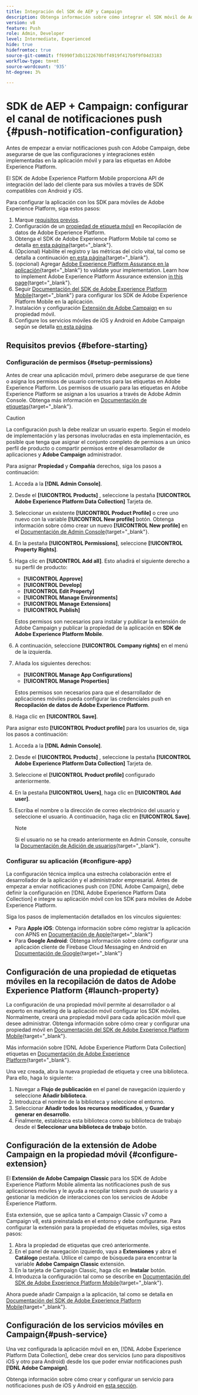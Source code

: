 ```yaml
---
title: Integración del SDK de AEP y Campaign
description: Obtenga información sobre cómo integrar el SDK móvil de Adobe Experience Platform con su aplicación
version: v8
feature: Push
role: Admin, Developer
level: Intermediate, Experienced
hide: true
hidefromtoc: true
source-git-commit: ff6990f3db1122670bff4919f417b9f9f04d3183
workflow-type: tm+mt
source-wordcount: '935'
ht-degree: 3%

---
```



# SDK de AEP + Campaign: configurar el canal de notificaciones push {#push-notification-configuration}

Antes de empezar a enviar notificaciones push con Adobe Campaign, debe asegurarse de que las configuraciones y integraciones estén implementadas en la aplicación móvil y para las etiquetas en Adobe Experience Platform.

El SDK de Adobe Experience Platform Mobile proporciona API de integración del lado del cliente para sus móviles a través de SDK compatibles con Android y iOS.

Para configurar la aplicación con los SDK para móviles de Adobe Experience Platform, siga estos pasos:

1. Marque [requisitos previos](#before-starting).
1. Configuración de un [propiedad de etiqueta móvil](#launch-property) en Recopilación de datos de Adobe Experience Platform.
1. Obtenga el SDK de Adobe Experience Platform Mobile tal como se detalla [en esta página](https://developer.adobe.com/client-sdks/documentation/getting-started/get-the-sdk/){target="_blank"}.
1. (Opcional) Habilite el registro y las métricas del ciclo vital, tal como se detalla a continuación [en esta página](https://developer.adobe.com/client-sdks/documentation/getting-started/enable-debug-logging/){target="_blank"}.
1. (opcional) Agregar [Adobe Experience Platform Assurance en la aplicación](https://developer.adobe.com/client-sdks/documentation/getting-started/validate/){target="_blank"} to validate your implementation. Learn how to implement Adobe Experience Platform Assurance extension [in this page](https://developer.adobe.com/client-sdks/documentation/platform-assurance-sdk/){target="_blank"}.
1. Seguir [Documentación del SDK de Adobe Experience Platform Mobile](https://developer.adobe.com/client-sdks/documentation/getting-started/){target="_blank"} para configurar los SDK de Adobe Experience Platform Mobile en la aplicación.
1. Instalación y configuración [Extensión de Adobe Campaign](#configure-extension) en su propiedad móvil.
1. Configure los servicios móviles de iOS y Android en Adobe Campaign según se detalla [en esta página](../send/push.md#push-config).


## Requisitos previos {#before-starting}

### Configuración de permisos {#setup-permissions}

Antes de crear una aplicación móvil, primero debe asegurarse de que tiene o asigna los permisos de usuario correctos para las etiquetas en Adobe Experience Platform. Los permisos de usuario para las etiquetas en Adobe Experience Platform se asignan a los usuarios a través de Adobe Admin Console. Obtenga más información en [Documentación de etiquetas](https://experienceleague.adobe.com/docs/experience-platform/tags/admin/user-permissions.html){target="_blank"}.

>[!CAUTION]
>
>La configuración push la debe realizar un usuario experto. Según el modelo de implementación y las personas involucradas en esta implementación, es posible que tenga que asignar el conjunto completo de permisos a un único perfil de producto o compartir permisos entre el desarrollador de aplicaciones y **Adobe Campaign** administrador.

Para asignar **Propiedad** y **Compañía** derechos, siga los pasos a continuación:

1. Acceda a la **[!DNL Admin Console]**.
1. Desde el **[!UICONTROL Products]** , seleccione la pestaña **[!UICONTROL Adobe Experience Platform Data Collection]** Tarjeta de.
1. Seleccionar un existente **[!UICONTROL Product Profile]** o cree uno nuevo con la variable **[!UICONTROL New profile]** botón. Obtenga información sobre cómo crear un nuevo **[!UICONTROL New profile]** en el [Documentación de Admin Console](https://experienceleague.adobe.com/docs/experience-platform/access-control/ui/create-profile.html#ui){target="_blank"}.
1. En la pestaña **[!UICONTROL Permissions]**, seleccione **[!UICONTROL Property Rights]**.
1. Haga clic en **[!UICONTROL Add all]**. Esto añadirá el siguiente derecho a su perfil de producto:
   * **[!UICONTROL Approve]**
   * **[!UICONTROL Develop]**
   * **[!UICONTROL Edit Property]**
   * **[!UICONTROL Manage Environments]**
   * **[!UICONTROL Manage Extensions]**
   * **[!UICONTROL Publish]**

   Estos permisos son necesarios para instalar y publicar la extensión de Adobe Campaign y publicar la propiedad de la aplicación en **SDK de Adobe Experience Platform Mobile**.

1. A continuación, seleccione **[!UICONTROL Company rights]** en el menú de la izquierda.
1. Añada los siguientes derechos:

   * **[!UICONTROL Manage App Configurations]**
   * **[!UICONTROL Manage Properties]**

   Estos permisos son necesarios para que el desarrollador de aplicaciones móviles pueda configurar las credenciales push en **Recopilación de datos de Adobe Experience Platform**.

1. Haga clic en **[!UICONTROL Save]**.

Para asignar esto **[!UICONTROL Product profile]** para los usuarios de, siga los pasos a continuación:

1. Acceda a la **[!DNL Admin Console]**.
1. Desde el **[!UICONTROL Products]** , seleccione la pestaña **[!UICONTROL Adobe Experience Platform Data Collection]** Tarjeta de.
1. Seleccione el **[!UICONTROL Product profile]** configurado anteriormente.
1. En la pestaña **[!UICONTROL Users]**, haga clic en **[!UICONTROL Add user]**.
1. Escriba el nombre o la dirección de correo electrónico del usuario y seleccione el usuario. A continuación, haga clic en **[!UICONTROL Save]**.

   >[!NOTE]
   >
   >Si el usuario no se ha creado anteriormente en Admin Console, consulte la [Documentación de Adición de usuarios](https://helpx.adobe.com/enterprise/using/manage-users-individually.html#add-users){target="_blank"}.

### Configurar su aplicación {#configure-app}

La configuración técnica implica una estrecha colaboración entre el desarrollador de la aplicación y el administrador empresarial. Antes de empezar a enviar notificaciones push con [!DNL Adobe Campaign], debe definir la configuración en [!DNL Adobe Experience Platform Data Collection] e integre su aplicación móvil con los SDK para móviles de Adobe Experience Platform.

Siga los pasos de implementación detallados en los vínculos siguientes:

* Para **Apple iOS**: Obtenga información sobre cómo registrar la aplicación con APNS en [Documentación de Apple](https://developer.apple.com/documentation/usernotifications/registering_your_app_with_apns){target="_blank"}
* Para **Google Android**: Obtenga información sobre cómo configurar una aplicación cliente de Firebase Cloud Messaging en Android en [Documentación de Google](https://firebase.google.com/docs/cloud-messaging/android/client){target="_blank"}

<!--
## Add your app push credentials in Adobe Experience Platform Data Collection {#push-credentials}

After granting the correct user permissions, you now need to add your mobile application push credentials in Adobe Experience Platform Data Collection. 

The mobile app push credential registration is required to authorize Adobe to send push notifications on your behalf. Refer to the steps detailed below:

1. From [!DNL Adobe Experience Platform Data Collection], browse to **[!UICONTROL App Surfaces]** in the left rail.

1. Click **[!UICONTROL Create App Surface]** to create a new configuration.

1. Enter a **[!UICONTROL Name]** for the configuration.

1. From **[!UICONTROL Mobile Application Configuration]**, select the system and enter settings.

    * **For iOS**

        1. Enter the mobile app **Bundle Id** in the **[!UICONTROL App ID (iOS Bundle ID)]** field. The app Bundle ID can be found in the **General** tab of the primary target in **XCode**.
        
        1. Switched on the **[!UICONTROL Push Credentials]** button to add your credentials.
        
        1. Drag and drop your .p8 Apple Push Notification Authentication Key file. This key can be acquired from the **Certificates**, **Identifiers** and **Profiles** page.

        1. Provide the **Key ID**. This is a 10 character string assigned during the creation of p8 auth key. It can be found under **Keys** tab in **Certificates**, **Identifiers** and **Profiles** page.
        
        1. Provide the **Team ID**. This is a string value which can be found under the Membership tab.

    * **For Android**

        1. Provide the **[!UICONTROL App ID (Android package name)]**: usually the package name is the app id in your `build.gradle` file.

        1. Switched on the **[!UICONTROL Push Credentials]** button to add your credentials.

        1. Drag and drop the FCM push credentials. For more details on how to get the push credentials refer to [Google Documentation](https://firebase.google.com/docs/admin/setup#initialize-sdk){target="_blank"}.
    

1. Click **[!UICONTROL Save]** to create your app configuration.
-->

## Configuración de una propiedad de etiquetas móviles en la recopilación de datos de Adobe Experience Platform {#launch-property}

La configuración de una propiedad móvil permite al desarrollador o al experto en marketing de la aplicación móvil configurar los SDK móviles. Normalmente, creará una propiedad móvil para cada aplicación móvil que desee administrar. Obtenga información sobre cómo crear y configurar una propiedad móvil en [Documentación del SDK de Adobe Experience Platform Mobile](https://developer.adobe.com/client-sdks/documentation/getting-started/create-a-mobile-property/){target="_blank"}.
<!--
To get the SDKs needed for push notification to work you will need the following SDK extensions, for both Android and iOS:

* **[!UICONTROL Mobile Core]** (installed automatically)
* **[!UICONTROL Profile]** (installed automatically)
* **[!UICONTROL Adobe Experience Platform Edge]**
* **[!UICONTROL Adobe Experience Platform Assurance]**, optional but recommended to debug the mobile implementation.
-->

Más información sobre [!DNL Adobe Experience Platform Data Collection] etiquetas en [Documentación de Adobe Experience Platform](https://experienceleague.adobe.com/docs/platform-learn/implement-mobile-sdk/initial-configuration/configure-tags.html){target="_blank"}.

Una vez creada, abra la nueva propiedad de etiqueta y cree una biblioteca. Para ello, haga lo siguiente:

1. Navegar a **Flujo de publicación** en el panel de navegación izquierdo y seleccione **Añadir biblioteca**.
1. Introduzca el nombre de la biblioteca y seleccione el entorno.
1. Seleccionar **Añadir todos los recursos modificados**, y **Guardar y generar en desarrollo**.
1. Finalmente, establezca esta biblioteca como su biblioteca de trabajo desde el **Seleccionar una biblioteca de trabajo** botón.


## Configuración de la extensión de Adobe Campaign en la propiedad móvil {#configure-extension}

El **Extensión de Adobe Campaign Classic** para los SDK de Adobe Experience Platform Mobile alimenta las notificaciones push de sus aplicaciones móviles y le ayuda a recopilar tokens push de usuario y a gestionar la medición de interacciones con los servicios de Adobe Experience Platform.

Esta extensión, que se aplica tanto a Campaign Classic v7 como a Campaign v8, está preinstalada en el entorno y debe configurarse. Para configurar la extensión para la propiedad de etiquetas móviles, siga estos pasos:

1. Abra la propiedad de etiquetas que creó anteriormente.
1. En el panel de navegación izquierdo, vaya a **Extensiones** y abra el **Catálogo** pestaña. Utilice el campo de búsqueda para encontrar la variable **Adobe Campaign Classic** extensión.
1. En la tarjeta de Campaign Classic, haga clic en **Instalar** botón.
1. Introduzca la configuración tal como se describe en [Documentación del SDK de Adobe Experience Platform Mobile](https://developer.adobe.com/client-sdks/documentation/adobe-campaign-classic/){target="_blank"}.

Ahora puede añadir Campaign a la aplicación, tal como se detalla en  [Documentación del SDK de Adobe Experience Platform Mobile](https://developer.adobe.com/client-sdks/documentation/adobe-campaign-classic/#add-campaign-classic-to-your-app){target="_blank"}.

## Configuración de los servicios móviles en Campaign{#push-service}

Una vez configurada la aplicación móvil en en, [!DNL Adobe Experience Platform Data Collection], debe crear dos servicios (uno para dispositivos iOS y otro para Android) desde los que poder enviar notificaciones push **[!DNL Adobe Campaign]**.

Obtenga información sobre cómo crear y configurar un servicio para notificaciones push de iOS y Android en [esta sección](../send/push.md#push-config).
